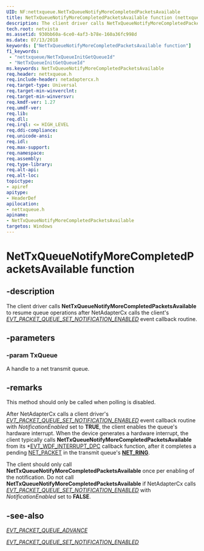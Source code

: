 ```yaml
---
UID: NF:nettxqueue.NetTxQueueNotifyMoreCompletedPacketsAvailable
title: NetTxQueueNotifyMoreCompletedPacketsAvailable function (nettxqueue.h)
description: The client driver calls NetTxQueueNotifyMoreCompletedPacketsAvailable to resume queue operations after NetAdapterCx calls the client's EVT_TXQUEUE_SET_NOTIFICATION_ENABLED event callback routine.
tech.root: netvista
ms.assetid: 930bb60a-6ce0-4af3-b78e-160a36fc998d
ms.date: 07/13/2018
keywords: ["NetTxQueueNotifyMoreCompletedPacketsAvailable function"]
f1_keywords:
 - "nettxqueue/NetTxQueueInitGetQueueId"
 - "NetTxQueueInitGetQueueId"
ms.keywords: NetTxQueueNotifyMoreCompletedPacketsAvailable
req.header: nettxqueue.h
req.include-header: netadaptercx.h
req.target-type: Universal
req.target-min-winverclnt:
req.target-min-winversvr:
req.kmdf-ver: 1.27
req.umdf-ver:
req.lib:
req.dll:
req.irql: <= HIGH_LEVEL
req.ddi-compliance:
req.unicode-ansi:
req.idl:
req.max-support:
req.namespace:
req.assembly:
req.type-library: 
req.alt-api:
req.alt-loc:
topictype: 
- apiref
apitype: 
- HeaderDef
apilocation: 
- nettxqueue.h
apiname: 
- NetTxQueueNotifyMoreCompletedPacketsAvailable
targetos: Windows
---
```


# NetTxQueueNotifyMoreCompletedPacketsAvailable function


## -description



The client driver calls **NetTxQueueNotifyMoreCompletedPacketsAvailable** to resume queue operations after NetAdapterCx calls the client's [*EVT_PACKET_QUEUE_SET_NOTIFICATION_ENABLED*](../netpacketqueue/nc-netpacketqueue-evt_packet_queue_set_notification_enabled.md) event callback routine.

## -parameters

### -param TxQueue

A handle to a net transmit queue.

## -remarks

This method should only be called when polling is disabled.

After NetAdapterCx calls a client driver's [*EVT_PACKET_QUEUE_SET_NOTIFICATION_ENABLED*](../netpacketqueue/nc-netpacketqueue-evt_packet_queue_set_notification_enabled.md) event callback routine with *NotificationEnabled* set to **TRUE**, the client enables the queue's hardware interrupt. When the device generates a hardware interrupt, the client typically calls **NetTxQueueNotifyMoreCompletedPacketsAvailable** from its *[EVT_WDF_INTERRUPT_DPC](../wdfinterrupt/nc-wdfinterrupt-evt_wdf_interrupt_dpc.md) callback function, after it completes a pending [NET_PACKET](../packet/ns-packet-_net_packet.md) in the transmit queue's [**NET_RING**](../ring/ns-ring-_net_ring.md).

The client should only call **NetTxQueueNotifyMoreCompletedPacketsAvailable** once per enabling of the notification. Do not call **NetTxQueueNotifyMoreCompletedPacketsAvailable** if NetAdapterCx calls [*EVT_PACKET_QUEUE_SET_NOTIFICATION_ENABLED*](../netpacketqueue/nc-netpacketqueue-evt_packet_queue_set_notification_enabled.md) with *NotificationEnabled* set to **FALSE**.


## -see-also

[*EVT_PACKET_QUEUE_ADVANCE*](../netpacketqueue/nc-netpacketqueue-evt_packet_queue_advance.md)

[*EVT_PACKET_QUEUE_SET_NOTIFICATION_ENABLED*](../netpacketqueue/nc-netpacketqueue-evt_packet_queue_set_notification_enabled.md)
